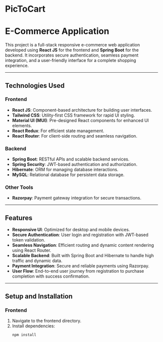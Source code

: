 # PicToCart

# E-Commerce Application  

This project is a full-stack responsive e-commerce web application developed using **React JS** for the frontend and **Spring Boot** for the backend. It incorporates secure authentication, seamless payment integration, and a user-friendly interface for a complete shopping experience.

---

## Technologies Used

### Frontend
- **React JS**: Component-based architecture for building user interfaces.
- **Tailwind CSS**: Utility-first CSS framework for rapid UI styling.
- **Material UI (MUI)**: Pre-designed React components for enhanced UI elements.
- **React Redux**: For efficient state management.
- **React Router**: For client-side routing and seamless navigation.

### Backend
- **Spring Boot**: RESTful APIs and scalable backend services.
- **Spring Security**: JWT-based authentication and authorization.
- **Hibernate**: ORM for managing database interactions.
- **MySQL**: Relational database for persistent data storage.

### Other Tools
- **Razorpay**: Payment gateway integration for secure transactions.

---

## Features
- **Responsive UI**: Optimized for desktop and mobile devices.
- **Secure Authentication**: User login and registration with JWT-based token validation.
- **Seamless Navigation**: Efficient routing and dynamic content rendering using React Router.
- **Scalable Backend**: Built with Spring Boot and Hibernate to handle high traffic and dynamic data.
- **Payment Integration**: Secure and reliable payments using Razorpay.
- **User Flow**: End-to-end user journey from registration to purchase completion with success confirmation.

---

## Setup and Installation

### Frontend
1. Navigate to the frontend directory.
2. Install dependencies:
   ```bash
   npm install
